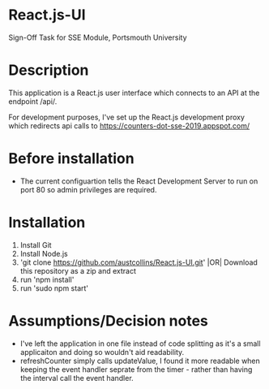 # React.js-UI
Sign-Off Task for SSE Module, Portsmouth University

# Description 
This application is a React.js user interface which connects to an API at the endpoint /api/.

For development purposes, I've set up the React.js development proxy which redirects api calls to https://counters-dot-sse-2019.appspot.com/

# Before installation
- The current configuartion tells the React Development Server to run on port 80 so admin privileges are required.

# Installation
1. Install Git
2. Install Node.js
3. 'git clone https://github.com/austcollins/React.js-UI.git' |OR| Download this repository as a zip and extract
4. run 'npm install'
5. run 'sudo npm start'

# Assumptions/Decision notes
- I've left the application in one file instead of code splitting as it's a small applicaiton and doing so wouldn't aid readability.
- refreshCounter simply calls updateValue, I found it more readable when keeping the event handler seprate from the timer - rather than having the interval call the event handler.
